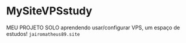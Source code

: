 # MySiteVPSstudy
MEU PROJETO SOLO aprendendo usar/configurar VPS, um espaço de estudos!
`jairomatheus89.site`
